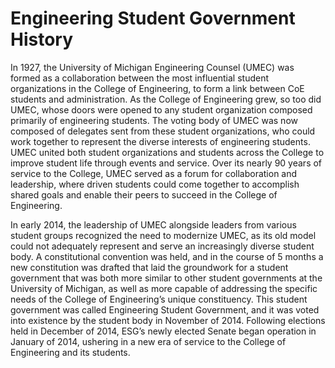 # Engineering Student Government History

In 1927, the University of Michigan Engineering Counsel (UMEC) was formed as a collaboration between the most influential student organizations in the College of Engineering, to form a link between CoE students and administration.  As the College of Engineering grew, so too did UMEC, whose doors were opened to any student organization composed primarily of engineering students.  The voting body of UMEC was now composed of delegates sent from these student organizations, who could work together to represent the diverse interests of engineering students.  UMEC united both student organizations and students across the College to improve student life through events and service.  Over its nearly 90 years of service to the College, UMEC served as a forum for collaboration and leadership, where driven students could come together to accomplish shared goals and enable their peers to succeed in the College of Engineering. 

In early 2014, the leadership of UMEC alongside leaders from various student groups recognized the need to modernize UMEC, as its old model could not adequately represent and serve an increasingly diverse student body.  A constitutional convention was held, and in the course of 5 months a new constitution was drafted that laid the groundwork for a student government that was both more similar to other student governments at the University of Michigan, as well as more capable of addressing the specific needs of the College of Engineering’s unique constituency.  This student government was called Engineering Student Government, and it was voted into existence by the student body in November of 2014.  Following elections held in December of 2014, ESG’s newly elected Senate began operation in January of 2014, ushering in a new era of service to the College of Engineering and its students.